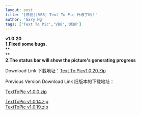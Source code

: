 ```yaml
---
layout: post
title: '[原创][VB6] Text To Pic 升级了哟！'
author: 'Gary Ng'
tags: ['Text To Pic','VB6','原创']
---
```


  
**v1.0.20**  
**1.Fixed some bugs.**  
**  
**  
**2.The status bar will show the picture's generating progress**  
  
  
  
  
  
  
Download Link 下载地址：[Text To Pic](http://www.blogger.com/goog_2019783136)[v1.0.20.Zip](http://dl.dropbox.com/u/43619472/%E6%89%B9%E5%A4%84%E7%90%86/VB6/TextToPic/TextToPic.zip)  
  
  
Previous Version Download Link 旧版本的下载地址：  
  
  
  
  
  
[TextToPic v1.0.0.zip](http://dl.dropbox.com/u/43619472/%E6%89%B9%E5%A4%84%E7%90%86/VB6/TextToPic/TextToPic%20v1.0.0.zip)  
  
  
[TextToPic v1.0.14.zip](http://dl.dropbox.com/u/43619472/%E6%89%B9%E5%A4%84%E7%90%86/VB6/TextToPic/TextToPic%201.0.14.zip)  
[TextToPic v1.0.19.zip](http://dl.dropbox.com/u/43619472/%E6%89%B9%E5%A4%84%E7%90%86/VB6/TextToPic/TextToPic1.0.19.zip)  
  
  
  

